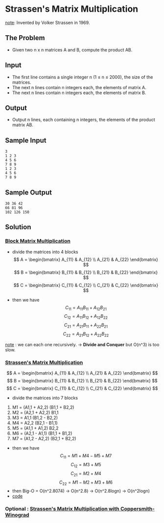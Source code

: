 # Strassen's Matrix Multiplication
<u>note</u>: Invented by Volker Strassen in 1969.

## The Problem
- Given two n x n matrices A and B, compute the product AB.

## Input
- The first line contains a single integer n (1 ≤ n ≤ 2000), the size of the matrices.
- The next n lines contain n integers each, the elements of matrix A.
- The next n lines contain n integers each, the elements of matrix B.

## Output
- Output n lines, each containing n integers, the elements of the product matrix AB.

## Sample Input
```
3
1 2 3
4 5 6
7 8 9
1 2 3
4 5 6
7 8 9

```

## Sample Output
```
30 36 42
66 81 96
102 126 150
```

## Solution
### [Block Matrix Multiplication](https://en.wikipedia.org/wiki/Block_matrix)
- divide the matrices into 4 blocks 
$$ A = \begin{bmatrix} A_{11} & A_{12} \\ A_{21} & A_{22} \end{bmatrix} $$
$$ B = \begin{bmatrix} B_{11} & B_{12} \\ B_{21} & B_{22} \end{bmatrix} $$
$$ C = \begin{bmatrix} C_{11} & C_{12} \\ C_{21} & C_{22} \end{bmatrix} $$

- then we have
$$ C_{11} = A_{11}B_{11} + A_{12}B_{21} $$
$$ C_{12} = A_{11}B_{12} + A_{12}B_{22} $$
$$ C_{21} = A_{21}B_{11} + A_{22}B_{21} $$
$$ C_{22} = A_{21}B_{12} + A_{22}B_{22} $$

<u>note</u> : we can each one recursively. -> **Divide and Conquer**
but O(n^3) is too slow.

### [Strassen's Matrix Multiplication](https://en.wikipedia.org/wiki/Strassen_algorithm)

$$ A = \begin{bmatrix} A_{11} & A_{12} \\ A_{21} & A_{22} \end{bmatrix} $$
$$ B = \begin{bmatrix} B_{11} & B_{12} \\ B_{21} & B_{22} \end{bmatrix} $$
$$ C = \begin{bmatrix} C_{11} & C_{12} \\ C_{21} & C_{22} \end{bmatrix} $$

- divide the matrices into 7 blocks
1. M1 = (A1,1 + A2,2) (B1,1 + B2,2)
2. M2 = (A2,1 + A2,2) B1,1
3. M3 = A1,1 (B1,2 - B2,2)
4. M4 = A2,2 (B2,1 - B1,1)
5. M5 = (A1,1 + A1,2) B2,2
6. M6 = (A2,1 - A1,1) (B1,1 + B1,2)
7. M7 = (A1,2 - A2,2) (B2,1 + B2,2)

- then we have
$$ C_{11} = M1 + M4 - M5 + M7 $$
$$ C_{12} = M3 + M5 $$
$$ C_{21} = M2 + M4 $$
$$ C_{22} = M1 - M2 + M3 + M6 $$
- then Big-O = O(n^2.8074) -> O(n^2.8) -> O(n^2.8logn) -> O(n^2logn)
- [code](Strassen's_matrix_multiplication.py)

### Optional : [Strassen's Matrix Multiplication with Coppersmith-Winograd](https://en.wikipedia.org/wiki/Coppersmith%E2%80%93Winograd_algorithm)
